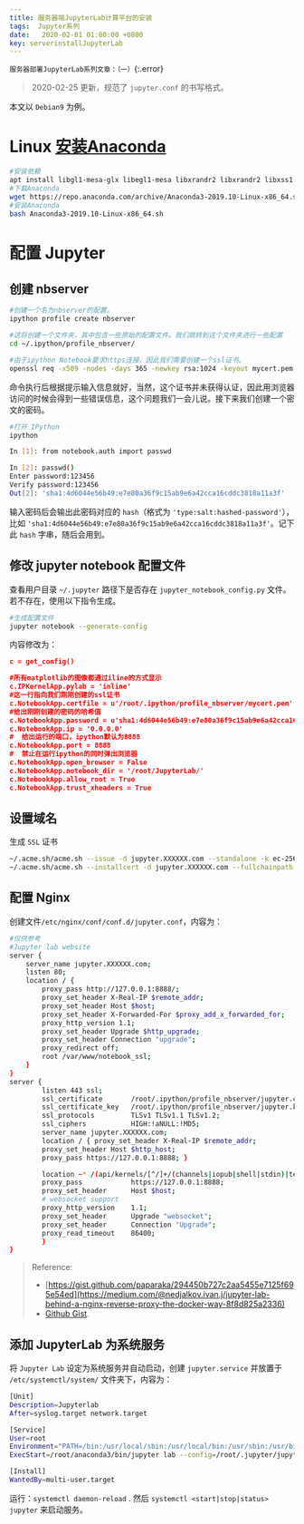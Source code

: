 ```yaml
---
title: 服务器端JupyterLab计算平台的安装
tags:  Jupyter系列
date:   2020-02-01 01:00:00 +0800
key: serverinstallJupyterLab
---
```

`服务器部署JupyterLab系列文章：（一）`{:.error}

<!--more-->
>2020-02-25 更新，规范了 `jupyter.conf` 的书写格式。

本文以 `Debian9` 为例。
# Linux [安装Anaconda](https://docs.anaconda.com/anaconda/install/linux/)
~~~bash
#安装依赖
apt install libgl1-mesa-glx libegl1-mesa libxrandr2 libxrandr2 libxss1 libxcursor1 libxcomposite1 libasound2 libxi6 libxtst6
#下载Anaconda
wget https://repo.anaconda.com/archive/Anaconda3-2019.10-Linux-x86_64.sh
#安装Anaconda
bash Anaconda3-2019.10-Linux-x86_64.sh
~~~
# 配置 Jupyter
## 创建 nbserver
~~~bash
#创建一个名为nbserver的配置。
ipython profile create nbserver

#这将创建一个文件夹，其中包含一些原始的配置文件。我们跳转到这个文件夹进行一些配置
cd ~/.ipython/profile_nbserver/

#由于ipython Notebook要求https连接，因此我们需要创建一个ssl证书。
openssl req -x509 -nodes -days 365 -newkey rsa:1024 -keyout mycert.pem -out mycert.pem
~~~
命令执行后根据提示输入信息就好，当然，这个证书并未获得认证，因此用浏览器访问的时候会得到一些错误信息，这个问题我们一会儿说。接下来我们创建一个密文的密码。

~~~bash
#打开 IPython
ipython

In [1]: from notebook.auth import passwd

In [2]: passwd()
Enter password:123456
Verify password:123456
Out[2]: 'sha1:4d6044e56b49:e7e80a36f9c15ab9e6a42cca16cddc3818a11a3f'
~~~
输入密码后会输出此密码对应的 `hash`（格式为 `'type:salt:hashed-password'`），比如 `'sha1:4d6044e56b49:e7e80a36f9c15ab9e6a42cca16cddc3818a11a3f'`。记下此 `hash` 字串，随后会用到。

## 修改 jupyter notebook 配置文件
查看用户目录 `~/.jupyter` 路径下是否存在 `jupyter_notebook_config.py` 文件。若不存在，使用以下指令生成。
~~~bash
#生成配置文件
jupyter notebook --generate-config
~~~

内容修改为：
~~~json
c = get_config()

#所有matplotlib的图像都通过iline的方式显示
c.IPKernelApp.pylab = 'inline'
#这一行指向我们刚刚创建的ssl证书
c.NotebookApp.certfile = u'/root/.ipython/profile_nbserver/mycert.pem'
#给出刚刚创建的密码的哈希值
c.NotebookApp.password = u'sha1:4d6044e56b49:e7e80a36f9c15ab9e6a42cca16cddc3818a11a3f'
c.NotebookApp.ip = '0.0.0.0'
#  给出运行的端口，ipython默认为8888
c.NotebookApp.port = 8888
#  禁止在运行ipython的同时弹出浏览器
c.NotebookApp.open_browser = False
c.NotebookApp.notebook_dir = '/root/JupyterLab/'
c.NotebookApp.allow_root = True
c.NotebookApp.trust_xheaders = True
~~~
## 设置域名
生成 `SSL` 证书
~~~bash
~/.acme.sh/acme.sh --issue -d jupyter.XXXXXX.com --standalone -k ec-256 --force
~/.acme.sh/acme.sh --installcert -d jupyter.XXXXXX.com --fullchainpath /root/.ipython/profile_nbserver/jupyter.crt --keypath /root/.ipython/profile_nbserver/jupyter.key --ecc
~~~
## 配置 Nginx
创建文件`/etc/nginx/conf/conf.d/jupyter.conf`，内容为：
~~~bash
#仅供参考
#Jupyter lab website
server {
    server_name jupyter.XXXXXX.com;
    listen 80;
    location / {
        proxy_pass http://127.0.0.1:8888/;
        proxy_set_header X-Real-IP $remote_addr;
        proxy_set_header Host $host;
        proxy_set_header X-Forwarded-For $proxy_add_x_forwarded_for;
        proxy_http_version 1.1;
        proxy_set_header Upgrade $http_upgrade;
        proxy_set_header Connection "upgrade";
        proxy_redirect off;
        root /var/www/notebook_ssl;
    }
}
server {
        listen 443 ssl;
        ssl_certificate       /root/.ipython/profile_nbserver/jupyter.crt;
        ssl_certificate_key   /root/.ipython/profile_nbserver/jupyter.key;
        ssl_protocols         TLSv1 TLSv1.1 TLSv1.2;
        ssl_ciphers           HIGH:!aNULL:!MD5;
        server_name jupyter.XXXXXX.com;
        location / { proxy_set_header X-Real-IP $remote_addr;
        proxy_set_header Host $http_host;
        proxy_pass https://127.0.0.1:8888; }

        location ~* /(api/kernels/[^/]+/(channels|iopub|shell|stdin)|terminals/websocket)/? {
        proxy_pass            https://127.0.0.1:8888;
        proxy_set_header      Host $host;
        # websocket support
        proxy_http_version    1.1;
        proxy_set_header      Upgrade "websocket";
        proxy_set_header      Connection "Upgrade";
        proxy_read_timeout    86400;
        }
}
~~~

>Reference:
>- [https://gist.github.com/paparaka/294450b727c2aa5455e7125f695e54ed](https://medium.com/@nedjalkov.ivan.j/jupyter-lab-behind-a-nginx-reverse-proxy-the-docker-way-8f8d825a2336)
>- [Github Gist](https://gist.github.com/paparaka/294450b727c2aa5455e7125f695e54ed).

## 添加 JupyterLab 为系统服务
将 `Jupyter Lab` 设定为系统服务并自动启动，创建 `jupyter.service` 并放置于 `/etc/systemctl/system/` 文件夹下，内容为：
~~~bash
[Unit]
Description=Jupyterlab
After=syslog.target network.target

[Service]
User=root
Environment="PATH=/bin:/usr/local/sbin:/usr/local/bin:/usr/sbin:/usr/bin:/root/anaconda3/bin"
ExecStart=/root/anaconda3/bin/jupyter lab --config=/root/.jupyter/jupyter_notebook_config.py

[Install]
WantedBy=multi-user.target
~~~

运行：`systemctl daemon-reload` . 然后 `systemctl <start|stop|status> jupyter` 来启动服务。
